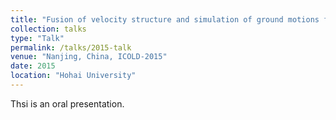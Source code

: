 ```yaml
---
title: "Fusion of velocity structure and simulation of ground motions for dam safety evaluation"
collection: talks
type: "Talk"
permalink: /talks/2015-talk
venue: "Nanjing, China, ICOLD-2015"
date: 2015
location: "Hohai University"
---
```


Thsi is an oral presentation.